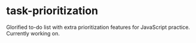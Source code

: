 # task-prioritization
Glorified to-do list with extra prioritization features for JavaScript practice. Currently working on.
